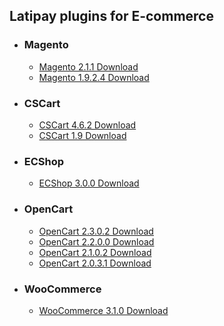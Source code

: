 ## Latipay plugins for E-commerce

* ### Magento

	* [Magento 2.1.1 Download](https://github.com/Latipay/latipay-2.0-plugin/raw/master/target/magento-2.1.1.zip?1)
	* [Magento 1.9.2.4 Download](https://github.com/Latipay/latipay-2.0-plugin/raw/master/target/magento-1.9.2.4.zip?1)


* ### CSCart

	* [CSCart 4.6.2 Download](https://github.com/Latipay/latipay-2.0-plugin/raw/master/target/cscart-4.6.2.zip?1)
	* [CSCart 1.9 Download](https://github.com/Latipay/latipay-2.0-plugin/raw/master/target/cscart-1.9.zip?1)

* ### ECShop

	* [ECShop 3.0.0 Download](https://github.com/Latipay/latipay-2.0-plugin/raw/master/target/ecshop-3.0.0.zip?1)

* ### OpenCart

	* [OpenCart 2.3.0.2 Download](https://github.com/Latipay/latipay-2.0-plugin/raw/master/target/opencart-2.3.0.2.zip?1)
	* [OpenCart 2.2.0.0 Download](https://github.com/Latipay/latipay-2.0-plugin/raw/master/target/opencart-2.2.0.0.zip?1)
	* [OpenCart 2.1.0.2 Download](https://github.com/Latipay/latipay-2.0-plugin/raw/master/target/opencart-2.1.0.2.zip?1)
	* [OpenCart 2.0.3.1 Download](https://github.com/Latipay/latipay-2.0-plugin/raw/master/target/opencart-2.0.3.1.zip?1)

* ### WooCommerce

	* [WooCommerce 3.1.0 Download](https://github.com/Latipay/latipay-2.0-plugin/raw/master/target/woocommerce-3.1.0.zip?1)
